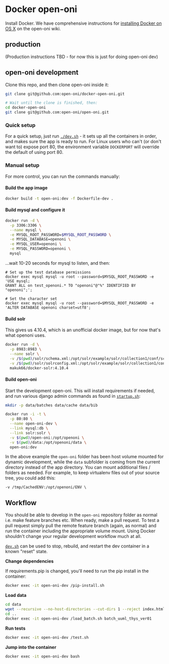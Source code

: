 Docker open-oni
===============

Install Docker.  We have comprehensive instructions for
[installing Docker on OS X](https://github.com/open-oni/open-oni/wiki/Docker-Setup-OS-X)
on the open-oni wiki.

production
---

(Production instructions TBD - for now this is just for doing open-oni dev)

open-oni development
---

Clone this repo, and then clone open-oni inside it:

```bash
git clone git@github.com:open-oni/docker-open-oni.git

# Wait until the clone is finished, then:
cd docker-open-oni
git clone git@github.com:open-oni/open-oni.git
```

### Quick setup

For a quick setup, just run [`./dev.sh`](dev.sh)  - it sets up all the
containers in order, and makes sure the app is ready to run.  For Linux users
who can't (or don't want to) expose port 80, the environment variable
`DOCKERPORT` will override the default of using port 80.

### Manual setup

For more control, you can run the commands manually:

#### Build the app image

```bash
docker build -t open-oni:dev -f Dockerfile-dev .
```

#### Build mysql and configure it

```bash
docker run -d \
  -p 3306:3306 \
  --name mysql \
  -e MYSQL_ROOT_PASSWORD=$MYSQL_ROOT_PASSWORD \
  -e MYSQL_DATABASE=openoni \
  -e MYSQL_USER=openoni \
  -e MYSQL_PASSWORD=openoni \
  mysql
```

...wait 10-20 seconds for mysql to listen, and then:

```
# Set up the test database permissions
docker exec mysql mysql -u root --password=$MYSQL_ROOT_PASSWORD -e 'USE mysql;
GRANT ALL on test_openoni.* TO "openoni"@"%" IDENTIFIED BY "openoni";';

# Set the character set
docker exec mysql mysql -u root --password=$MYSQL_ROOT_PASSWORD -e 'ALTER DATABASE openoni charset=utf8';
```

#### Build solr

This gives us 4.10.4, which is an unofficial docker image, but for now that's
what openoni uses.

```bash
docker run -d \
  -p 8983:8983 \
  --name solr \
  -v /$(pwd)/solr/schema.xml:/opt/solr/example/solr/collection1/conf/schema.xml \
  -v /$(pwd)/solr/solrconfig.xml:/opt/solr/example/solr/collection1/conf/solrconfig.xml \
  makuk66/docker-solr:4.10.4
```

#### Build open-oni

Start the development open-oni.  This will install requirements if needed, and
run various django admin commands as found in [`startup.sh`](startup.sh):

```bash
mkdir -p data/batches data/cache data/bib

docker run -i -t \
  -p 80:80 \
  --name open-oni-dev \
  --link mysql:db \
  --link solr:solr \
  -v $(pwd)/open-oni:/opt/openoni \
  -v $(pwd)/data:/opt/openoni/data \
  open-oni:dev
```

In the above example the `open-oni` folder has been host volume mounted for
dynamic development, while the `data` subfolder is coming from the current
directory instead of the app directory. You can mount additional files /
folders as needed. For example, to keep virtualenv files out of your source
tree, you could add this:

```
-v /tmp/CachedENV:/opt/openoni/ENV \
```

Workflow
---

You should be able to develop in the `open-oni` repository folder as normal
i.e. make feature branches etc.  When ready, make a pull request.  To test a
pull request simply pull the remote feature branch (again, as normal) and run
the container including the appropriate volume mount. Using Docker shouldn't
change your regular development workflow much at all.

[`dev.sh`](dev.sh) can be used to stop, rebuild, and restart the dev container in a known
"reset" state.

**Change dependencies**

If requirements.pip is changed, you'll need to run the pip install in the container:

```bash
docker exec -it open-oni-dev /pip-install.sh
```

**Load data**

```bash
cd data
wget --recursive --no-host-directories --cut-dirs 1 --reject index.html* --include-directories /data/batches/batch_uuml_thys_ver01/ http://chroniclingamerica.loc.gov/data/batches/batch_uuml_thys_ver01/
cd ..
docker exec -it open-oni-dev /load_batch.sh batch_uuml_thys_ver01
```

**Run tests**

```bash
docker exec -it open-oni-dev /test.sh
```

**Jump into the container**

```bash
docker exec -it open-oni-dev bash
```
